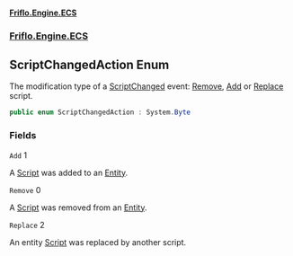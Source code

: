 #### [Friflo.Engine.ECS](index.md#'index')
### [Friflo.Engine.ECS](Friflo.Engine.ECS.md#'Friflo.Engine.ECS')

## ScriptChangedAction Enum

The modification type of a [ScriptChanged](ScriptChanged.md#'Friflo.Engine.ECS.ScriptChanged') event: [Remove](ScriptChangedAction.md#Friflo.Engine.ECS.ScriptChangedAction.Remove#'Friflo.Engine.ECS.ScriptChangedAction.Remove'), [Add](ScriptChangedAction.md#Friflo.Engine.ECS.ScriptChangedAction.Add#'Friflo.Engine.ECS.ScriptChangedAction.Add') or [Replace](ScriptChangedAction.md#Friflo.Engine.ECS.ScriptChangedAction.Replace#'Friflo.Engine.ECS.ScriptChangedAction.Replace') script.

```csharp
public enum ScriptChangedAction : System.Byte
```
### Fields

<a name='Friflo.Engine.ECS.ScriptChangedAction.Add'></a>

`Add` 1

A [Script](Script.md#'Friflo.Engine.ECS.Script') was added to an [Entity](Entity.md#'Friflo.Engine.ECS.Entity').

<a name='Friflo.Engine.ECS.ScriptChangedAction.Remove'></a>

`Remove` 0

A [Script](Script.md#'Friflo.Engine.ECS.Script') was removed from an [Entity](Entity.md#'Friflo.Engine.ECS.Entity').

<a name='Friflo.Engine.ECS.ScriptChangedAction.Replace'></a>

`Replace` 2

An entity [Script](Script.md#'Friflo.Engine.ECS.Script') was replaced by another script.